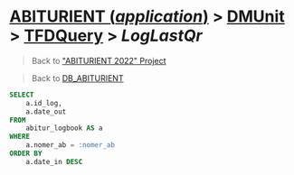 # [ABITURIENT (*application*)](../../app_abiturient_2022.md) > [DMUnit](../DMUnit.md) > [TFDQuery](TDFQuery.md) > *LogLastQr*

> Back to ["ABITURIENT 2022" Project](/README.md)

> Back to [DB_ABITURIENT](../../../db/db_abiturient_2022.md)

```sql
SELECT
    a.id_log,
    a.date_out
FROM
    abitur_logbook AS a
WHERE
    a.nomer_ab = :nomer_ab
ORDER BY
    a.date_in DESC
```
